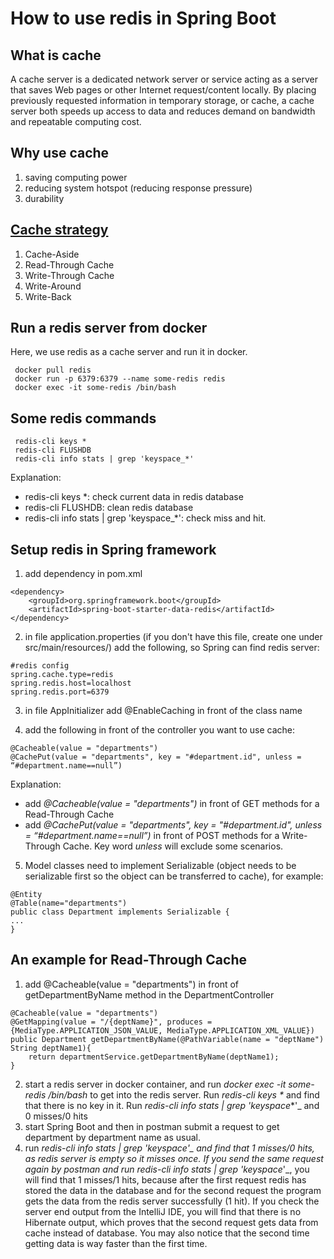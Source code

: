 # How to use redis in Spring Boot

## What is cache

A cache server is a dedicated network server or service acting as a server that saves Web pages or other Internet request/content locally. By placing previously requested information in temporary storage, or cache, a cache server both speeds up access to data and reduces demand on bandwidth and repeatable computing cost.

## Why use cache

1. saving computing power
2. reducing system hotspot (reducing response pressure)
3. durability

## [Cache strategy](https://codeahoy.com/2017/08/11/caching-strategies-and-how-to-choose-the-right-one/)
1.  Cache-Aside
2.  Read-Through Cache
3.  Write-Through Cache
4.  Write-Around
5.  Write-Back

## Run a redis server from docker
Here, we use redis as a cache server and run it in docker.
```
 docker pull redis
 docker run -p 6379:6379 --name some-redis redis
 docker exec -it some-redis /bin/bash
```

## Some redis commands

```
 redis-cli keys *
 redis-cli FLUSHDB
 redis-cli info stats | grep 'keyspace_*'
```

Explanation:
- redis-cli keys *: check current data in redis database
- redis-cli FLUSHDB: clean redis database
- redis-cli info stats | grep 'keyspace_*': check miss and hit. 

## Setup redis in Spring framework

1. add dependency in pom.xml
```
<dependency>
    <groupId>org.springframework.boot</groupId>
    <artifactId>spring-boot-starter-data-redis</artifactId>
</dependency>
```
2. in file application.properties (if you don't have this file, create one under src/main/resources/) add the following, so Spring can find redis server:
```
#redis config
spring.cache.type=redis
spring.redis.host=localhost
spring.redis.port=6379
```

3. in file AppInitializer add @EnableCaching in front of the class name

4. add the following in front of the controller you want to use cache:
```
@Cacheable(value = "departments")
@CachePut(value = "departments", key = "#department.id", unless = “#department.name==null”)
```
Explanation:
- add _@Cacheable(value = "departments")_ in front of GET methods for a Read-Through Cache
- add _@CachePut(value = "departments", key = "#department.id", unless = “#department.name==null”)_ in front of POST methods for a Write-Through Cache. Key word _unless_ will exclude some scenarios. 

5. Model classes need to implement Serializable (object needs to be serializable first so the object can be transferred to cache), for example:

```
@Entity  
@Table(name="departments")  
public class Department implements Serializable {
...
}
```

## An example for Read-Through Cache
1. add @Cacheable(value = "departments") in front of getDepartmentByName method in the DepartmentController

```
@Cacheable(value = "departments")  
@GetMapping(value = "/{deptName}", produces = {MediaType.APPLICATION_JSON_VALUE, MediaType.APPLICATION_XML_VALUE})  
public Department getDepartmentByName(@PathVariable(name = "deptName") String deptName1){  
    return departmentService.getDepartmentByName(deptName1);  
}
```

2. start a redis server in docker container, and run _docker exec -it some-redis /bin/bash_ to get into the redis server. Run _redis-cli keys *_ and find that there is no key in it. Run _redis-cli info stats | grep 'keyspace_*'_ and 0 misses/0 hits
3. start Spring Boot and then in postman submit a request to get department by department name as usual.
4. run _redis-cli info stats | grep 'keyspace_*'_ and find that 1 misses/0 hits, as redis server is empty so it misses once. If you send the same request again by postman and run _redis-cli info stats | grep 'keyspace_*'_, you will find that 1 misses/1 hits, because after the first request redis has stored the data in the database and for the second request the program gets the data from the redis server successfully (1 hit). If you check the server end output from the IntelliJ IDE, you will find that there is no Hibernate output, which proves that the second request gets data from cache instead of database. You may also notice that the second time getting data is way faster than the first time.
